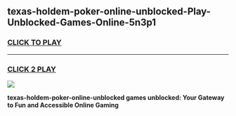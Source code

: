 
## texas-holdem-poker-online-unblocked-Play-Unblocked-Games-Online-5n3p1
<h3>
<a href="https://premium76.site?title=texas-holdem-poker-online-unblocked&ref=25A">CLICK TO PLAY</a></h3>
<hr>

<h3>
<a href="https://premium76.site?title=texas-holdem-poker-online-unblocked&ref=25A">CLICK 2 PLAY</a>
  
</h3>

<a href="https://premium76.site?title=texas-holdem-poker-online-unblocked&ref=25A"><img src="https://clearcache.store/games.png"></a>


**texas-holdem-poker-online-unblocked games unblocked: Your Gateway to Fun and Accessible Online Gaming**
